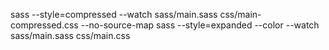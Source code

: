 sass --style=compressed --watch sass/main.sass css/main-compressed.css  --no-source-map
sass --style=expanded --color --watch sass/main.sass css/main.css 